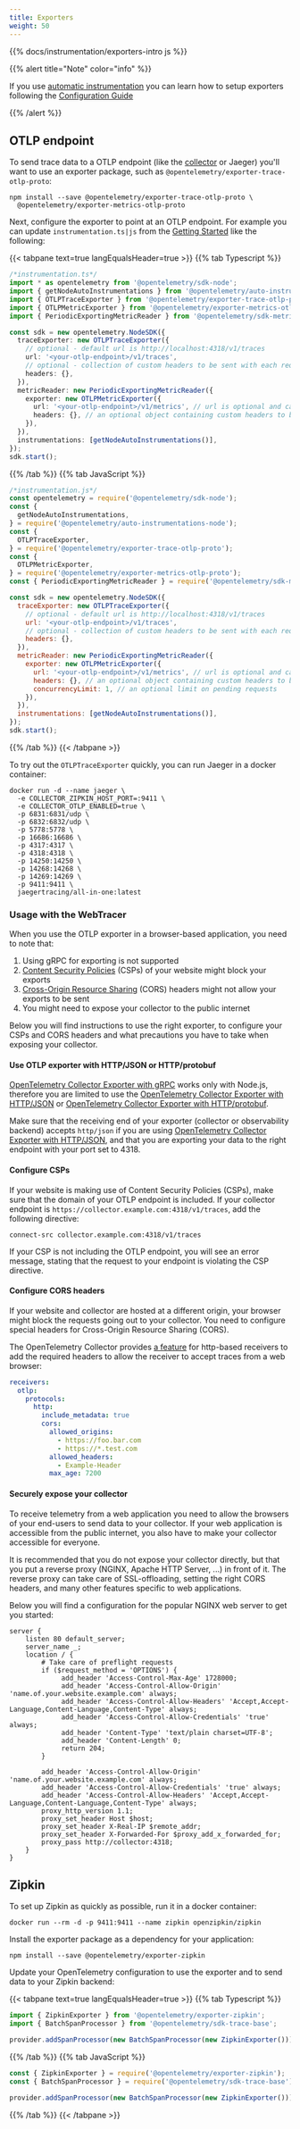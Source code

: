 ```yaml
---
title: Exporters
weight: 50
---
```


{{% docs/instrumentation/exporters-intro js %}}

{{% alert title="Note" color="info" %}}

If you use [automatic instrumentation](/docs/instrumentation/js/automatic) you
can learn how to setup exporters following the
[Configuration Guide](/docs/instrumentation/js/automatic/module-config/)

{{% /alert %}}

## OTLP endpoint

To send trace data to a OTLP endpoint (like the [collector](/docs/collector) or
Jaeger) you'll want to use an exporter package, such as
`@opentelemetry/exporter-trace-otlp-proto`:

```shell
npm install --save @opentelemetry/exporter-trace-otlp-proto \
  @opentelemetry/exporter-metrics-otlp-proto
```

Next, configure the exporter to point at an OTLP endpoint. For example you can
update `instrumentation.ts|js` from the
[Getting Started](/docs/instrumentation/js/getting-started/nodejs/) like the
following:

{{< tabpane text=true langEqualsHeader=true >}} {{% tab Typescript %}}

```ts
/*instrumentation.ts*/
import * as opentelemetry from '@opentelemetry/sdk-node';
import { getNodeAutoInstrumentations } from '@opentelemetry/auto-instrumentations-node';
import { OTLPTraceExporter } from '@opentelemetry/exporter-trace-otlp-proto';
import { OTLPMetricExporter } from '@opentelemetry/exporter-metrics-otlp-proto';
import { PeriodicExportingMetricReader } from '@opentelemetry/sdk-metrics';

const sdk = new opentelemetry.NodeSDK({
  traceExporter: new OTLPTraceExporter({
    // optional - default url is http://localhost:4318/v1/traces
    url: '<your-otlp-endpoint>/v1/traces',
    // optional - collection of custom headers to be sent with each request, empty by default
    headers: {},
  }),
  metricReader: new PeriodicExportingMetricReader({
    exporter: new OTLPMetricExporter({
      url: '<your-otlp-endpoint>/v1/metrics', // url is optional and can be omitted - default is http://localhost:4318/v1/metrics
      headers: {}, // an optional object containing custom headers to be sent with each request
    }),
  }),
  instrumentations: [getNodeAutoInstrumentations()],
});
sdk.start();
```

{{% /tab %}} {{% tab JavaScript %}}

```js
/*instrumentation.js*/
const opentelemetry = require('@opentelemetry/sdk-node');
const {
  getNodeAutoInstrumentations,
} = require('@opentelemetry/auto-instrumentations-node');
const {
  OTLPTraceExporter,
} = require('@opentelemetry/exporter-trace-otlp-proto');
const {
  OTLPMetricExporter,
} = require('@opentelemetry/exporter-metrics-otlp-proto');
const { PeriodicExportingMetricReader } = require('@opentelemetry/sdk-metrics');

const sdk = new opentelemetry.NodeSDK({
  traceExporter: new OTLPTraceExporter({
    // optional - default url is http://localhost:4318/v1/traces
    url: '<your-otlp-endpoint>/v1/traces',
    // optional - collection of custom headers to be sent with each request, empty by default
    headers: {},
  }),
  metricReader: new PeriodicExportingMetricReader({
    exporter: new OTLPMetricExporter({
      url: '<your-otlp-endpoint>/v1/metrics', // url is optional and can be omitted - default is http://localhost:4318/v1/metrics
      headers: {}, // an optional object containing custom headers to be sent with each request
      concurrencyLimit: 1, // an optional limit on pending requests
    }),
  }),
  instrumentations: [getNodeAutoInstrumentations()],
});
sdk.start();
```

{{% /tab %}} {{< /tabpane >}}

To try out the `OTLPTraceExporter` quickly, you can run Jaeger in a docker
container:

```shell
docker run -d --name jaeger \
  -e COLLECTOR_ZIPKIN_HOST_PORT=:9411 \
  -e COLLECTOR_OTLP_ENABLED=true \
  -p 6831:6831/udp \
  -p 6832:6832/udp \
  -p 5778:5778 \
  -p 16686:16686 \
  -p 4317:4317 \
  -p 4318:4318 \
  -p 14250:14250 \
  -p 14268:14268 \
  -p 14269:14269 \
  -p 9411:9411 \
  jaegertracing/all-in-one:latest
```

### Usage with the WebTracer

When you use the OTLP exporter in a browser-based application, you need to note
that:

1. Using gRPC for exporting is not supported
2. [Content Security Policies][] (CSPs) of your website might block your exports
3. [Cross-Origin Resource Sharing][] (CORS) headers might not allow your exports
   to be sent
4. You might need to expose your collector to the public internet

Below you will find instructions to use the right exporter, to configure your
CSPs and CORS headers and what precautions you have to take when exposing your
collector.

#### Use OTLP exporter with HTTP/JSON or HTTP/protobuf

[OpenTelemetry Collector Exporter with gRPC][] works only with Node.js,
therefore you are limited to use the [OpenTelemetry Collector Exporter with
HTTP/JSON][] or [OpenTelemetry Collector Exporter with HTTP/protobuf][].

Make sure that the receiving end of your exporter (collector or observability
backend) accepts `http/json` if you are using [OpenTelemetry Collector Exporter
with HTTP/JSON][], and that you are exporting your data to the right endpoint
with your port set to 4318.

#### Configure CSPs

If your website is making use of Content Security Policies (CSPs), make sure
that the domain of your OTLP endpoint is included. If your collector endpoint is
`https://collector.example.com:4318/v1/traces`, add the following directive:

```text
connect-src collector.example.com:4318/v1/traces
```

If your CSP is not including the OTLP endpoint, you will see an error message,
stating that the request to your endpoint is violating the CSP directive.

#### Configure CORS headers

If your website and collector are hosted at a different origin, your browser
might block the requests going out to your collector. You need to configure
special headers for Cross-Origin Resource Sharing (CORS).

The OpenTelemetry Collector provides [a feature][] for http-based receivers to
add the required headers to allow the receiver to accept traces from a web
browser:

```yaml
receivers:
  otlp:
    protocols:
      http:
        include_metadata: true
        cors:
          allowed_origins:
            - https://foo.bar.com
            - https://*.test.com
          allowed_headers:
            - Example-Header
          max_age: 7200
```

#### Securely expose your collector

To receive telemetry from a web application you need to allow the browsers of
your end-users to send data to your collector. If your web application is
accessible from the public internet, you also have to make your collector
accessible for everyone.

It is recommended that you do not expose your collector directly, but that you
put a reverse proxy (NGINX, Apache HTTP Server, ...) in front of it. The reverse
proxy can take care of SSL-offloading, setting the right CORS headers, and many
other features specific to web applications.

Below you will find a configuration for the popular NGINX web server to get you
started:

```nginx
server {
    listen 80 default_server;
    server_name _;
    location / {
        # Take care of preflight requests
        if ($request_method = 'OPTIONS') {
             add_header 'Access-Control-Max-Age' 1728000;
             add_header 'Access-Control-Allow-Origin' 'name.of.your.website.example.com' always;
             add_header 'Access-Control-Allow-Headers' 'Accept,Accept-Language,Content-Language,Content-Type' always;
             add_header 'Access-Control-Allow-Credentials' 'true' always;
             add_header 'Content-Type' 'text/plain charset=UTF-8';
             add_header 'Content-Length' 0;
             return 204;
        }

        add_header 'Access-Control-Allow-Origin' 'name.of.your.website.example.com' always;
        add_header 'Access-Control-Allow-Credentials' 'true' always;
        add_header 'Access-Control-Allow-Headers' 'Accept,Accept-Language,Content-Language,Content-Type' always;
        proxy_http_version 1.1;
        proxy_set_header Host $host;
        proxy_set_header X-Real-IP $remote_addr;
        proxy_set_header X-Forwarded-For $proxy_add_x_forwarded_for;
        proxy_pass http://collector:4318;
    }
}
```

## Zipkin

To set up Zipkin as quickly as possible, run it in a docker container:

```shell
docker run --rm -d -p 9411:9411 --name zipkin openzipkin/zipkin
```

Install the exporter package as a dependency for your application:

```shell
npm install --save @opentelemetry/exporter-zipkin
```

Update your OpenTelemetry configuration to use the exporter and to send data to
your Zipkin backend:

{{< tabpane text=true langEqualsHeader=true >}} {{% tab Typescript %}}

```ts
import { ZipkinExporter } from '@opentelemetry/exporter-zipkin';
import { BatchSpanProcessor } from '@opentelemetry/sdk-trace-base';

provider.addSpanProcessor(new BatchSpanProcessor(new ZipkinExporter()));
```

{{% /tab %}} {{% tab JavaScript %}}

```js
const { ZipkinExporter } = require('@opentelemetry/exporter-zipkin');
const { BatchSpanProcessor } = require('@opentelemetry/sdk-trace-base');

provider.addSpanProcessor(new BatchSpanProcessor(new ZipkinExporter()));
```

{{% /tab %}} {{< /tabpane >}}

[content security policies]:
  https://developer.mozilla.org/en-US/docs/Web/HTTP/Headers/
[cross-origin resource sharing]:
  https://developer.mozilla.org/en-US/docs/Web/HTTP/CORS
[opentelemetry collector exporter with grpc]:
  https://www.npmjs.com/package/@opentelemetry/exporter-trace-otlp-grpc
[opentelemetry collector exporter with http/protobuf]:
  https://www.npmjs.com/package/@opentelemetry/exporter-trace-otlp-proto
[opentelemetry collector exporter with http/json]:
  https://www.npmjs.com/package/@opentelemetry/exporter-trace-otlp-http
[a feature]:
  https://github.com/open-telemetry/opentelemetry-collector/blob/main/config/confighttp/README.md
